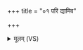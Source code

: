 +++
title = "०१ परि द्यामिव"

+++
<details><summary>मूलम् (VS)</summary>

परि॒ द्यामि॑व॒ सूर्योऽही॑नां॒ जनि॑मागमम्। रात्री॒ जग॑दिवा॒न्यद्धं॒सात्तेना॑ ते वारये वि॒षम् ॥
</details>